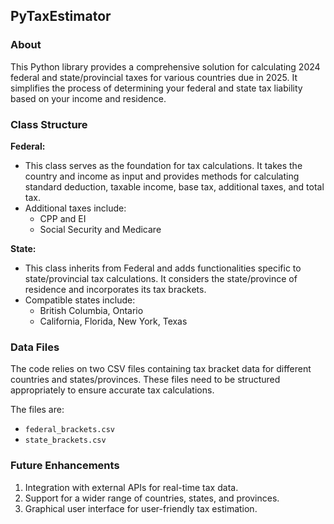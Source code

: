 ## PyTaxEstimator

### About
This Python library provides a comprehensive solution for calculating 2024 federal and state/provincial taxes for various countries due in 2025. It simplifies the process of determining your federal and state tax liability based on your income and residence.

### Class Structure
**Federal:**
- This class serves as the foundation for tax calculations. It takes the country and income as input and provides methods for calculating standard deduction, taxable income, base tax, additional taxes, and total tax.
- Additional taxes include:
  - CPP and EI
  - Social Security and Medicare

**State:**
- This class inherits from Federal and adds functionalities specific to state/provincial tax calculations. It considers the state/province of residence and incorporates its tax brackets.
- Compatible states include:
  - British Columbia, Ontario
  - California, Florida, New York, Texas
 
### Data Files

The code relies on two CSV files containing tax bracket data for different countries and states/provinces. These files need to be structured appropriately to ensure accurate tax calculations.

The files are:
- `federal_brackets.csv`
- `state_brackets.csv`

### Future Enhancements

1. Integration with external APIs for real-time tax data.
2. Support for a wider range of countries, states, and provinces.
3. Graphical user interface for user-friendly tax estimation.
